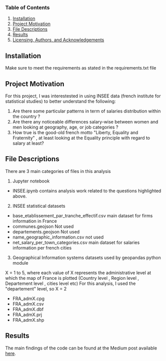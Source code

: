 
### Table of Contents

1. [Installation](#installation)
2. [Project Motivation](#motivation)
3. [File Descriptions](#files)
4. [Results](#results)
5. [Licensing, Authors, and Acknowledgements](#licensing)

## Installation <a name="installation"></a>

Make sure to meet the requirements as stated in the requirements.txt file

## Project Motivation<a name="motivation"></a>

For this project, I was interestested in using INSEE data (french institute for statistical studies) to better understand the following:

1. Are there some particular patterns in term of salaries distribution within the country ?
2. Are there any noticeable differences salary-wise between women and men looking at geography, age, or job categories ?
3. How true is the good-old french motto "Liberty, Equality and Fraternity" , at least looking at the Equality principle with regard to salary at least?

## File Descriptions <a name="files"></a>

There are 3 main categories of files in this analysis

1) Jupyter notebook

- INSEE.ipynb contains analysis work related to the questions highlighted above. 

2) INSEE statistical datasets

- base_etablissement_par_tranche_effectif.csv	main dataset for firms information in France
- communes.geojson	Not used
- departements.geojson	Not used
- name_geographic_information.csv	not used
- net_salary_per_town_categories.csv	main dataset for salaries information per french cities

3) Geographical Information systems datasets used by geopandas python module

X = 1 to 5, where each value of X represents the administrative level at which the map of France is plotted (Country level , Region level , Departement level , cities level etc)
For this analysis, I used the "departement" level, so X = 2

- FRA_admX.cpg	
- FRA_admX.csv	
- FRA_admX.dbf	
- FRA_admX.prj	
- FRA_admX.shp

## Results<a name="results"></a>

The main findings of the code can be found at the Medium post available [here](https://medium.com/@andre.dourson/an-analysis-on-french-salaries-liberty-in-equality-fraternity-ca2132a6e549).



